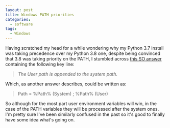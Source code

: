 ```yaml
---
layout: post
title: Windows PATH priorities
categories:
  - software
tags:
  - Windows
---
```


Having scratched my head for a while wondering why my Python 3.7 install was taking precedence over my Python 3.8 one, despite being convinced that 3.8 was taking priority on the PATH, I stumbled across [this SO answer](https://superuser.com/a/878382) containing the following key line:

> *The User path is appended to the system path.*

Which, as another answer describes, could be written as:

> Path = %Path% (System) ; %Path% (User)

So although for the most part user environment variables will win, in the case of the PATH variables they will be processed after the system ones. I'm pretty sure I've been similarly confused in the past so it's good to finally have some idea what's going on.
